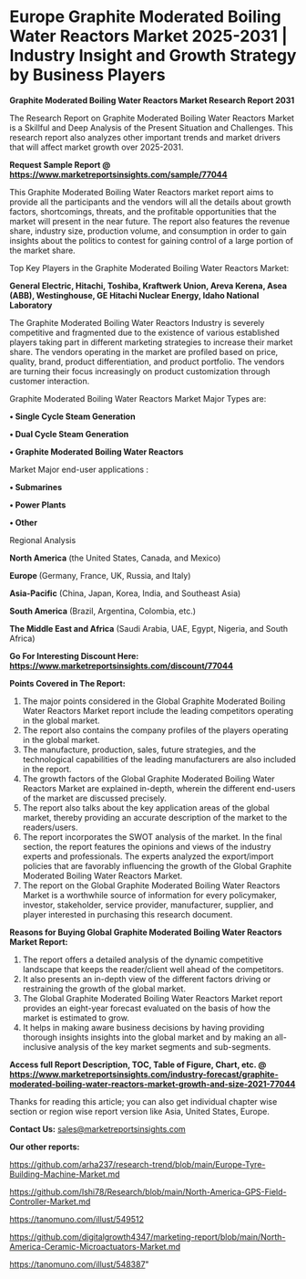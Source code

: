 # Europe Graphite Moderated Boiling Water Reactors Market 2025-2031 | Industry Insight and Growth Strategy by Business Players

<strong>Graphite Moderated Boiling Water Reactors Market Research Report 2031</strong>

The Research Report on Graphite Moderated Boiling Water Reactors Market is a Skillful and Deep Analysis of the Present Situation and Challenges. This research report also analyzes other important trends and market drivers that will affect market growth over 2025-2031.

<strong>Request Sample Report @ <a href=https://www.marketreportsinsights.com/sample/77044>https://www.marketreportsinsights.com/sample/77044</a></strong>

This Graphite Moderated Boiling Water Reactors market report aims to provide all the participants and the vendors will all the details about growth factors, shortcomings, threats, and the profitable opportunities that the market will present in the near future. The report also features the revenue share, industry size, production volume, and consumption in order to gain insights about the politics to contest for gaining control of a large portion of the market share.

Top Key Players in the Graphite Moderated Boiling Water Reactors Market:

<strong>General Electric, Hitachi, Toshiba, Kraftwerk Union, Areva Kerena, Asea (ABB), Westinghouse, GE Hitachi Nuclear Energy, Idaho National Laboratory</strong>

The Graphite Moderated Boiling Water Reactors Industry is severely competitive and fragmented due to the existence of various established players taking part in different marketing strategies to increase their market share. The vendors operating in the market are profiled based on price, quality, brand, product differentiation, and product portfolio. The vendors are turning their focus increasingly on product customization through customer interaction.

Graphite Moderated Boiling Water Reactors Market Major Types are:

<strong>• Single Cycle Steam Generation

• Dual Cycle Steam Generation

• Graphite Moderated Boiling Water Reactors</strong>

Market Major end-user applications :

<strong>• Submarines

• Power Plants

• Other</strong>

Regional Analysis

</u><strong><b>North America</b></strong> (the United States, Canada, and Mexico)

<strong><b>Europe </b></strong>(Germany, France, UK, Russia, and Italy)

<strong><b>Asia-Pacific</b></strong> (China, Japan, Korea, India, and Southeast Asia)

<strong><b>South America</b></strong> (Brazil, Argentina, Colombia, etc.)

<strong><b>The Middle East and Africa</b></strong> (Saudi Arabia, UAE, Egypt, Nigeria, and South Africa)

<strong>Go For Interesting Discount Here: <a href=https://www.marketreportsinsights.com/discount/77044>https://www.marketreportsinsights.com/discount/77044</a></strong>

<strong>Points Covered in The Report:</strong>
<ol>
  <li>The major points considered in the Global Graphite Moderated Boiling Water Reactors Market report include the leading competitors operating in the global market.</li>
  <li>The report also contains the company profiles of the players operating in the global market.</li>
  <li>The manufacture, production, sales, future strategies, and the technological capabilities of the leading manufacturers are also included in the report.</li>
  <li>The growth factors of the Global Graphite Moderated Boiling Water Reactors Market are explained in-depth, wherein the different end-users of the market are discussed precisely.</li>
  <li>The report also talks about the key application areas of the global market, thereby providing an accurate description of the market to the readers/users.</li>
  <li>The report incorporates the SWOT analysis of the market. In the final section, the report features the opinions and views of the industry experts and professionals. The experts analyzed the export/import policies that are favorably influencing the growth of the Global Graphite Moderated Boiling Water Reactors Market.</li>
  <li>The report on the Global Graphite Moderated Boiling Water Reactors Market is a worthwhile source of information for every policymaker, investor, stakeholder, service provider, manufacturer, supplier, and player interested in purchasing this research document.</li>
</ol>
<strong>Reasons for Buying Global Graphite Moderated Boiling Water Reactors Market Report:</strong>

<ol>
  <li>The report offers a detailed analysis of the dynamic competitive landscape that keeps the reader/client well ahead of the competitors.</li>
  <li>It also presents an in-depth view of the different factors driving or restraining the growth of the global market.</li>
  <li>The Global Graphite Moderated Boiling Water Reactors Market report provides an eight-year forecast evaluated on the basis of how the market is estimated to grow.</li>
  <li>It helps in making aware business decisions by having providing thorough insights insights into the global market and by making an all-inclusive analysis of the key market segments and sub-segments.</li>
</ol>
<strong>Access full Report Description, TOC, Table of Figure, Chart, etc. @ <a href=https://www.marketreportsinsights.com/industry-forecast/graphite-moderated-boiling-water-reactors-market-growth-and-size-2021-77044>https://www.marketreportsinsights.com/industry-forecast/graphite-moderated-boiling-water-reactors-market-growth-and-size-2021-77044</a></strong>


Thanks for reading this article; you can also get individual chapter wise section or region wise report version like Asia, United States, Europe.

<strong>Contact Us:</strong>
sales@marketreportsinsights.com

<strong>Our other reports:</strong>

<a href=https://github.com/arha237/research-trend/blob/main/Europe-Tyre-Building-Machine-Market.md>https://github.com/arha237/research-trend/blob/main/Europe-Tyre-Building-Machine-Market.md</a>

<a href=https://github.com/Ishi78/Research/blob/main/North-America-GPS-Field-Controller-Market.md>https://github.com/Ishi78/Research/blob/main/North-America-GPS-Field-Controller-Market.md</a>

<a href=https://tanomuno.com/illust/549512>https://tanomuno.com/illust/549512</a>

<a href=https://github.com/digitalgrowth4347/marketing-report/blob/main/North-America-Ceramic-Microactuators-Market.md>https://github.com/digitalgrowth4347/marketing-report/blob/main/North-America-Ceramic-Microactuators-Market.md</a>

<a href=https://tanomuno.com/illust/548387>https://tanomuno.com/illust/548387</a>"
